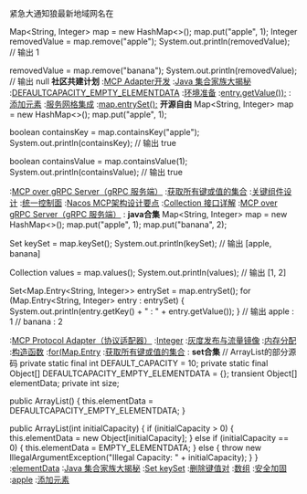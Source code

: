 紧急大通知狼最新地域网名在


Map<String, Integer> map = new HashMap<>();
map.put("apple", 1);
Integer removedValue = map.remove("apple");
System.out.println(removedValue);  // 输出 1

removedValue = map.remove("banana");
System.out.println(removedValue);  // 输出 null
<strong>社区共建计划</strong>
:[MCP Adapter开发](https://rentry.org/2cs2qsky)
:[Java 集合家族大揭秘](https://pastebin.com/jU9AK9eg)
:[DEFAULTCAPACITY_EMPTY_ELEMENTDATA](https://pastebin.com/Evp3NiXM)
:[环境准备](https://rentry.org/vgs9hbco)
:[entry.getValue());](https://pastebin.com/uiLWF6Q1)
:[添加元素](https://pastebin.com/q80wGxbp)
:[服务网格集成](https://rentry.org/akchym76)
:[map.entrySet();](https://rentry.org/ubsps39g)
<strong>开源自由</strong>
Map<String, Integer> map = new HashMap<>();
map.put("apple", 1);

boolean containsKey = map.containsKey("apple");
System.out.println(containsKey);  // 输出 true

boolean containsValue = map.containsValue(1);
System.out.println(containsValue);  // 输出 true

:[MCP over gRPC Server（gRPC 服务端）](https://rentry.org/hvxgihgk)
:[获取所有键或值的集合](https://pastebin.com/GAQ9KfUb)
:[关键组件设计](https://github.com/qadny)
:[统一控制面](https://pastebin.com/tuuz8tPd)
:[Nacos MCP架构设计要点](https://pastebin.com/9Pcw72jy)
:[Collection 接口详解](https://rentry.org/9oqv5xfk)
:[MCP over gRPC Server（gRPC 服务端）](https://github.com/gztkfgm/hbyl)
:[<Integer>](https://pastebin.com/XzivPHD2)
<strong>java合集</strong>
Map<String, Integer> map = new HashMap<>();
map.put("apple", 1);
map.put("banana", 2);

Set<String> keySet = map.keySet();
System.out.println(keySet);  // 输出 [apple, banana]

Collection<Integer> values = map.values();
System.out.println(values);  // 输出 [1, 2]

Set<Map.Entry<String, Integer>> entrySet = map.entrySet();
for (Map.Entry<String, Integer> entry : entrySet) {
    System.out.println(entry.getKey() + " : " + entry.getValue());
}
// 输出 apple : 1
//      banana : 2

:[MCP Protocol Adapter（协议适配器）](https://github.com/zdxmsj/ksi)
:[Integer](https://rentry.org/byitepsm)
:[灰度发布与流量镜像](https://pastebin.com/ihWLCMx9)
:[内存分配](https://pastebin.com/tsUMyy65)
:[构造函数](https://pastebin.com/JuDdNg6e)
:[for(Map.Entry](https://pastebin.com/4XxfGbAV)
:[获取所有键或值的集合](https://rentry.org/amqddeic)
:[<Integer>](https://rentry.org/2n4nv8a3)
<strong>set合集</strong>
// ArrayList的部分源码
private static final int DEFAULT_CAPACITY = 10;
private static final Object[] DEFAULTCAPACITY_EMPTY_ELEMENTDATA = {};
transient Object[] elementData;
private int size;

public ArrayList() {
    this.elementData = DEFAULTCAPACITY_EMPTY_ELEMENTDATA;
}

public ArrayList(int initialCapacity) {
    if (initialCapacity > 0) {
        this.elementData = new Object[initialCapacity];
    } else if (initialCapacity == 0) {
        this.elementData = EMPTY_ELEMENTDATA;
    } else {
        throw new IllegalArgumentException("Illegal Capacity: " + initialCapacity);
    }
}
:[elementData](https://rentry.org/f87dyxbq)
:[Java 集合家族大揭秘](https://pastebin.com/En9wC7JZ)
:[Set<K> keySet](https://pastebin.com/NFdfRAHq)
:[删除键值对](https://pastebin.com/VjwHAh3Y)
:[数组](https://rentry.org/aezqoai6)
:[安全加固](https://pastebin.com/XNLA4mWC)
:[apple](https://rentry.org/cftbvyxf)
:[添加元素](https://rentry.org/63akhpv2)
